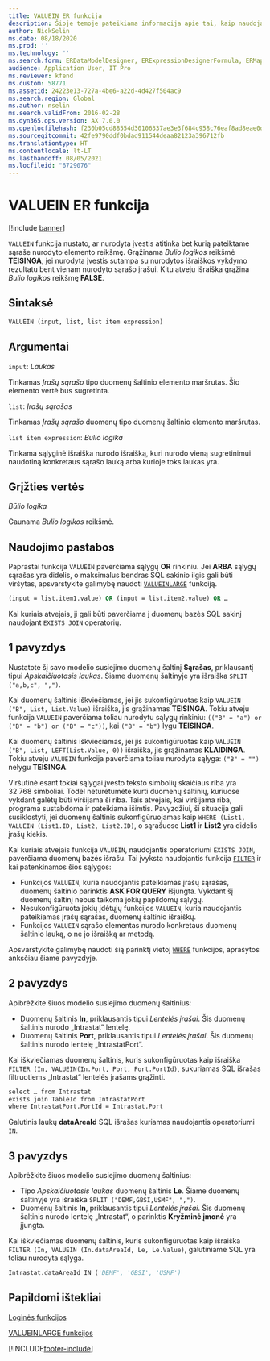 ```yaml
---
title: VALUEIN ER funkcija
description: Šioje temoje pateikiama informacija apie tai, kaip naudojama VALUEIN elektroninių ataskaitų (ER) funkcija.
author: NickSelin
ms.date: 08/18/2020
ms.prod: ''
ms.technology: ''
ms.search.form: ERDataModelDesigner, ERExpressionDesignerFormula, ERMappedFormatDesigner, ERModelMappingDesigner
audience: Application User, IT Pro
ms.reviewer: kfend
ms.custom: 58771
ms.assetid: 24223e13-727a-4be6-a22d-4d427f504ac9
ms.search.region: Global
ms.author: nselin
ms.search.validFrom: 2016-02-28
ms.dyn365.ops.version: AX 7.0.0
ms.openlocfilehash: f230b05cd88554d30106337ae3e3f684c958c76eaf8ad8eae0dceda53f0b6862
ms.sourcegitcommit: 42fe9790ddf0bdad911544deaa82123a396712fb
ms.translationtype: HT
ms.contentlocale: lt-LT
ms.lasthandoff: 08/05/2021
ms.locfileid: "6729076"
---
```

# <a name="valuein-er-function"></a>VALUEIN ER funkcija

[!include [banner](../includes/banner.md)]

`VALUEIN` funkcija nustato, ar nurodyta įvestis atitinka bet kurią pateiktame sąraše nurodyto elemento reikšmę. Grąžinama *Bulio logikos* reikšmė **TEISINGA**, jei nurodyta įvestis sutampa su nurodytos išraiškos vykdymo rezultatu bent vienam nurodyto sąrašo įrašui. Kitu atveju išraiška grąžina *Bulio logikos* reikšmę **FALSE**.

## <a name="syntax"></a>Sintaksė

```vb
VALUEIN (input, list, list item expression)
```

## <a name="arguments"></a>Argumentai

`input`: *Laukas*

Tinkamas *Įrašų sąrašo* tipo duomenų šaltinio elemento maršrutas. Šio elemento vertė bus sugretinta.

`list`: *Įrašų sąrašas*

Tinkamas *Įrašų sąrašo* duomenų tipo duomenų šaltinio elemento maršrutas.

`list item expression`: *Bulio logika*

Tinkama sąlyginė išraiška nurodo išraišką, kuri nurodo vieną sugretinimui naudotiną konkretaus sąrašo lauką arba kurioje toks laukas yra.

## <a name="return-values"></a>Grįžties vertės

*Būlio logika*

Gaunama *Bulio logikos* reikšmė.

## <a name="usage-notes"></a>Naudojimo pastabos

Paprastai funkcija `VALUEIN` paverčiama sąlygų **OR** rinkiniu. Jei **ARBA** sąlygų sąrašas yra didelis, o maksimalus bendras SQL sakinio ilgis gali būti viršytas, apsvarstykite galimybę naudoti [`VALUEINLARGE`](er-functions-logical-valueinlarge.md) funkciją.

```vb
(input = list.item1.value) OR (input = list.item2.value) OR …
```

Kai kuriais atvejais, ji gali būti paverčiama į duomenų bazės SQL sakinį naudojant `EXISTS JOIN` operatorių.

## <a name="example-1"></a>1 pavyzdys

Nustatote šį savo modelio susiejimo duomenų šaltinį **Sąrašas**, priklausantį tipui *Apskaičiuotasis laukas*. Šiame duomenų šaltinyje yra išraiška `SPLIT ("a,b,c", ",")`.

Kai duomenų šaltinis iškviečiamas, jei jis sukonfigūruotas kaip `VALUEIN ("B", List, List.Value)` išraiška, jis grąžinamas **TEISINGA**. Tokiu atveju funkcija `VALUEIN` paverčiama toliau nurodytu sąlygų rinkiniu: `(("B" = "a") or ("B" = "b") or ("B" = "c"))`, kai `("B" = "b")` lygu **TEISINGA**.

Kai duomenų šaltinis iškviečiamas, jei jis sukonfigūruotas kaip `VALUEIN ("B", List, LEFT(List.Value, 0))` išraiška, jis grąžinamas **KLAIDINGA**. Tokiu atveju `VALUEIN` funkcija paverčiama toliau nurodyta sąlyga: `("B" = "")` nelygu **TEISINGA**.

Viršutinė esant tokiai sąlygai įvesto teksto simbolių skaičiaus riba yra 32 768 simboliai. Todėl neturėtumėte kurti duomenų šaltinių, kuriuose vykdant galėtų būti viršijama ši riba. Tais atvejais, kai viršijama riba, programa sustabdoma ir pateikiama išimtis. Pavyzdžiui, ši situacija gali susiklostyti, jei duomenų šaltinis sukonfigūruojamas kaip `WHERE (List1, VALUEIN (List1.ID, List2, List2.ID)`, o sąrašuose **List1** ir **List2** yra didelis įrašų kiekis.

Kai kuriais atvejais funkcija `VALUEIN`, naudojantis operatoriumi `EXISTS JOIN`, paverčiama duomenų bazės išrašu. Tai įvyksta naudojantis funkcija  [`FILTER`](er-functions-list-filter.md) ir kai patenkinamos šios sąlygos:

- Funkcijos `VALUEIN`, kuria naudojantis pateikiamas įrašų sąrašas, duomenų šaltinio parinktis **ASK FOR QUERY** išjungta. Vykdant šį duomenų šaltinį nebus taikoma jokių papildomų sąlygų.
- Nesukonfigūruota jokių įdėtųjų funkcijos `VALUEIN`, kuria naudojantis pateikiamas įrašų sąrašas, duomenų šaltinio išraiškų.
- Funkcijos `VALUEIN` sąrašo elementas nurodo konkretaus duomenų šaltinio lauką, o ne jo išraišką ar metodą.

Apsvarstykite galimybę naudoti šią parinktį vietoj [`WHERE`](er-functions-list-where.md) funkcijos, aprašytos anksčiau šiame pavyzdyje.

## <a name="example-2"></a>2 pavyzdys

Apibrėžkite šiuos modelio susiejimo duomenų šaltinius:

- Duomenų šaltinis **In**, priklausantis tipui *Lentelės įrašai*. Šis duomenų šaltinis nurodo „Intrastat“ lentelę.
- Duomenų šaltinis **Port**, priklausantis tipui *Lentelės įrašai*. Šis duomenų šaltinis nurodo lentelę „IntrastatPort“.

Kai iškviečiamas duomenų šaltinis, kuris sukonfigūruotas kaip išraiška `FILTER (In, VALUEIN(In.Port, Port, Port.PortId)`, sukuriamas SQL išrašas filtruotiems „Intrastat“ lentelės įrašams grąžinti.

```vb
select … from Intrastat
exists join TableId from IntrastatPort
where IntrastatPort.PortId = Intrastat.Port
```

Galutinis laukų **dataAreaId** SQL išrašas kuriamas naudojantis operatoriumi `IN`.

## <a name="example-3"></a>3 pavyzdys

Apibrėžkite šiuos modelio susiejimo duomenų šaltinius:

- Tipo *Apskaičiuotasis laukas* duomenų šaltinis **Le**. Šiame duomenų šaltinyje yra išraiška `SPLIT ("DEMF,GBSI,USMF", ",")`.
- Duomenų šaltinis **In**, priklausantis tipui *Lentelės įrašai*. Šis duomenų šaltinis nurodo lentelę „Intrastat“, o parinktis **Kryžminė įmonė** yra įjungta.

Kai iškviečiamas duomenų šaltinis, kuris sukonfigūruotas kaip išraiška `FILTER (In, VALUEIN (In.dataAreaId, Le, Le.Value)`, galutiniame SQL yra toliau nurodyta sąlyga.

```vb
Intrastat.dataAreaId IN ('DEMF', 'GBSI', 'USMF')
```

## <a name="additional-resources"></a>Papildomi ištekliai

[Loginės funkcijos](er-functions-category-logical.md)

[VALUEINLARGE funkcijos](er-functions-logical-valueinlarge.md)


[!INCLUDE[footer-include](../../../includes/footer-banner.md)]
